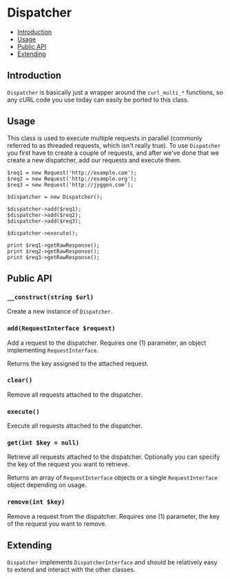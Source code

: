 # Dispatcher

- [Introduction](#introduction)
- [Usage](#usage)
- [Public API](#public-api)
- [Extending](#extending)

<a name="introduction"></a>
## Introduction

`Dispatcher` is basically just a wrapper around the `curl_multi_*` functions, so any cURL code you use today can easily be ported to this class.

<a name="usage"></a>
## Usage

This class is used to execute multiple requests in parallel (commonly referred to as threaded requests, which isn't really true). To use `Dispatcher` you first have to create a couple of requests, and after we've done that we create a new dispatcher, add our requests and execute them.

    $req1 = new Request('http://example.com');
    $req2 = new Request('http://example.org');
    $req3 = new Request('http://jyggen.com');

    $dispatcher = new Dispatcher();

    $dispatcher->add($req1);
    $dispatcher->add($req2);
    $dispatcher->add($req3);

    $dispatcher->execute();

    print $req1->getRawResponse();
    print $req2->getRawResponse();
    print $req3->getRawResponse();

<a name="public-api"></a>
## Public API

### `__construct(string $url)`

Create a new instance of `Dispatcher`.

### `add(RequestInterface $request)`

Add a request to the dispatcher. Requires one (1) parameter, an object implementing `RequestInterface`.

Returns the key assigned to the attached request.

### `clear()`

Remove all requests attached to the dispatcher.

### `execute()`

Execute all requests attached to the dispatcher.

### `get(int $key = null)`

Retrieve all requests attached to the dispatcher. Optionally you can specify the key of the request you want to retrieve.

Returns an array of `RequestInterface` objects or a single `RequestInterface` object depending on usage.

### `remove(int $key)`

Remove a request from the dispatcher. Requires one (1) parameter, the key of the request you want to remove.

## Extending

`Dispatcher` implements `DispatcherInterface` and should be relatively easy to extend and interact with the other classes.
